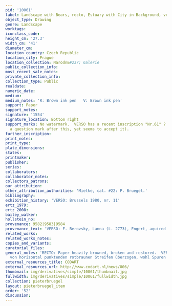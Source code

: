 ```yaml
---
pid: '10061'
label: Landscape with Bears, recto, Estuary with City in Background, verso
object_type: Drawing
genre: Landscape
worktags:
iconclass_code:
height_cm: '27.3'
width_cm: '41'
diameter_cm:
location_country: Czech Republic
location_city: Prague
location_collection: Narodn&#237; Galerie
public_collection_info:
most_recent_sale_notes:
private_collection_info:
collection_type: Public
realdate:
numeric_date:
medium:
medium_notes: 'R: Brown ink pen   V: Brown ink pen'
support: Paper
support_notes:
signature: '1554'
signature_location: Bottom right
support_marks: No watermark.  VERSO has a recent inscription "Nr.61" ? (Bruegel has
  a question mark after this, yet seems to accept it).
further_inscription:
print_notes:
print_type:
plate_dimensions:
states:
printmaker:
publisher:
series:
collaborators:
collaborator_notes:
collectors_patrons:
our_attribution:
other_attribution_authorities: 'Mielke, cat. #22: P. Bruegel.'
bibliography:
exhibition_history: 'VERSO: Brussels 1980, nr. 11'
ertz_1979:
ertz_2008:
bailey_walker:
hollstein_no:
provenance: 9582|9583|9584
provenance_text: 'VERSO: F. Berovsky, Lanna (L. 2773), Engert, aquired 1925.'
related_works:
related_works_notes:
copies_and_variants:
curatorial_files:
general_notes: 'RECTO: Paper heavily browned, broken and restored.  VERSO:  "Papier
  von horizontal punktenden rotbraunen Streifen überzogen, wohl Spuren ehem". '
external_resources_title: CODART
external_resources_url: http://www.codart.nl/news/806/
thumbnail: img/derivatives/simple/10061/thumbnail.jpg
fullwidth: img/derivatives/simple/10061/fullwidth.jpg
collection: pieterbruegel
layout: pieterbruegel_item
order: '52'
discussion:
---
```

